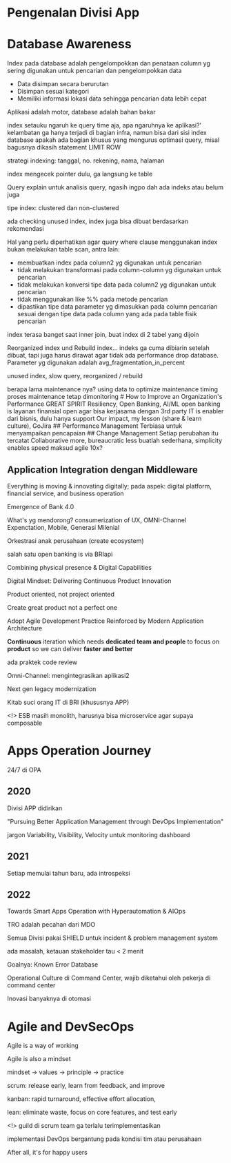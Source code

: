 # Pengenalan Divisi App

# Database Awareness
Index pada database adalah pengelompokkan dan penataan column yg sering digunakan untuk pencarian dan pengelompokkan data
- Data disimpan secara berurutan
- Disimpan sesuai kategori
- Memiliki informasi lokasi data sehingga pencarian data lebih cepat

Aplikasi adalah motor, database adalah bahan bakar

<?> index setauku ngaruh ke query time aja, apa ngaruhnya ke aplikasi?'

kelambatan ga hanya terjadi di bagian infra, namun bisa dari sisi index database

<?> apakah ada bagian khusus yang mengurus optimasi query, misal bagusnya dikasih statement LIMIT ROW

strategi indexing: tanggal, no. rekening, nama, halaman

index mengecek pointer dulu, ga langsung ke table

Query explain untuk analisis query, ngasih ingpo dah ada indeks atau belum juga

tipe index: clustered dan non-clustered

ada checking unused index, index juga bisa dibuat berdasarkan rekomendasi

Hal yang perlu diperhatikan agar query where clause menggunakan index bukan melakukan table scan, antra lain:
- membuatkan index pada column2 yg digunakan untuk pencarian
- tidak melakukan transformasi pada column-column yg digunakan untuk pencarian
- tidak melakukan konversi tipe data pada column2 yg digunakan untuk pencarian
- tidak menggunakan like %% pada metode pencarian
- dipastikan tipe data parameter yg dimasukkan pada column pencarian sesuai dengan tipe data pada column yang ada pada table fisik pencarian

index terasa banget saat inner join, buat index di 2 tabel yang dijoin

Reorganized index und Rebuild index... indeks ga cuma dibiarin setelah dibuat, tapi juga harus dirawat agar tidak ada performance drop database. Parameter
yg digunakan adalah avg_fragmentation_in_percent

unused index, slow query, reorganized / rebuild

<?> berapa lama maintenance nya?

<!> using data to optimize maintenance timing

proses maintenance tetap dimonitoring

# How to Improve an Organization's Performance

GREAT SPIRIT

Resiliency, Open Banking, AI/ML

open banking is layanan finansial open agar bisa kerjasama dengan 3rd party

IT is enabler dari bisnis, dulu hanya support

Our impact, my lesson (share & learn culture), GoJira

## Performance Management
Terbiasa untuk menyampaikan pencapaian

## Change Management
Setiap perubahan itu tercatat

Collaborative more, bureaucratic less 

buatlah sederhana, simplicity enables speed

<?> maksud agile 10x?

## Application Integration dengan Middleware

Everything is moving & innovating digitally; pada aspek: digital platform, financial service, and business operation

Emergence of Bank 4.0

What's yg mendorong? consumerization of UX, OMNI-Channel Expenctation, Mobile, Generasi Milenial

Orkestrasi anak perusahaan (create ecosystem)

salah satu open banking is via BRIapi

Combining physical presence & Digital Capabilities

Digital Mindset: Delivering Continuous Product Innovation

Product oriented, not project oriented

Create great product not a perfect one

Adopt Agile Development Practice Reinforced by Modern Application Architecture

**Continuous** iteration which needs **dedicated team and people** to focus on **product** so we can deliver **faster and better**

ada praktek code review

Omni-Channel: mengintegrasikan aplikasi2

Next gen legacy modernization

Kitab suci orang IT di BRI (khususnya APP)

<!> ESB masih monolith, harusnya bisa microservice agar supaya composable

# Apps Operation Journey
24/7 di OPA

## 2020
Divisi APP didirikan

"Pursuing Better Application Management through DevOps Implementation"

jargon Variability, Visibility, Velocity untuk monitoring dashboard

## 2021
Setiap memulai tahun baru, ada introspeksi

## 2022
Towards Smart Apps Operation with Hyperautomation & AIOps

TRO adalah pecahan dari MDO

Semua Divisi pakai SHIELD untuk incident & problem management system

ada masalah, ketauan stakeholder tau < 2 menit

Goalnya: Known Error Database

Operational Culture di Command Center, wajib diketahui oleh pekerja di command center

Inovasi banyaknya di otomasi

# Agile and DevSecOps
Agile is a way of working

Agile is also a mindset

mindset -> values -> principle -> practice

scrum: release early, learn from feedback, and improve

kanban: rapid turnaround, effective effort allocation, 

lean: eliminate waste, focus on core features, and test early

<!> guild di scrum team ga terlalu terimplementasikan

implementasi DevOps bergantung pada kondisi tim atau perusahaan

After all, it's for happy users

